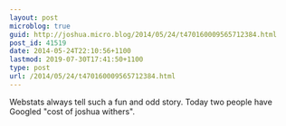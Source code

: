 ```yaml
---
layout: post
microblog: true
guid: http://joshua.micro.blog/2014/05/24/t470160009565712384.html
post_id: 41519
date: 2014-05-24T22:10:56+1100
lastmod: 2019-07-30T17:41:50+1100
type: post
url: /2014/05/24/t470160009565712384.html
---
```

Webstats always tell such a fun and odd story. Today two people have Googled "cost of joshua withers".
